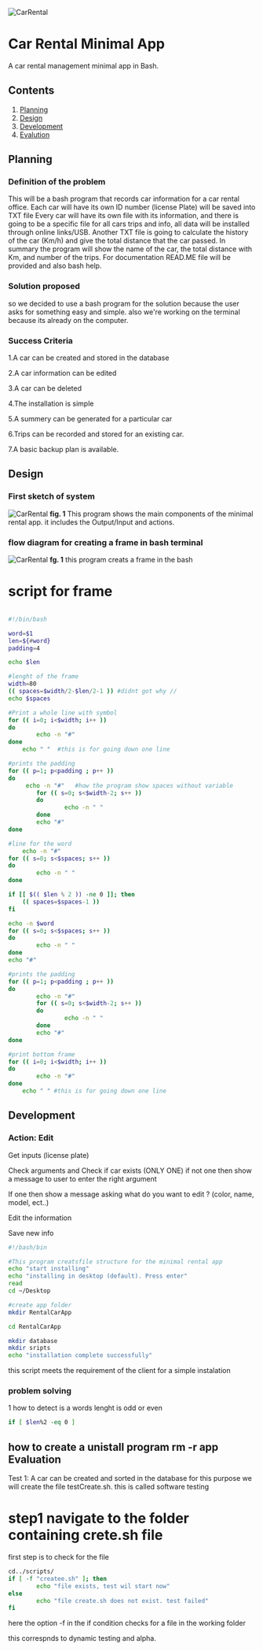 ![CarRental](logo.png)

Car Rental Minimal App
===========================

A car rental management minimal app in Bash.

Contents
-----
  1. [Planning](#planning)
  1. [Design](#design)
  1. [Development](#development)
  1. [Evalution](#evaluation)

Planning
----------
### Definition of the problem 
This will be a bash program that records car information for a car rental office. 
Each car will have its own ID number (license Plate) will be saved into TXT file 
Every car will have its own file with its information, and there is going to be a specific file for all cars trips and info, all data will be installed through online links/USB. 
Another TXT file is going to calculate the history of the car (Km/h) and give the total distance that the car passed.
In summary the program will show the name of the car, the total distance with Km, and number of the trips. 
For documentation READ.ME file will be provided and also bash help.
### Solution proposed
so we decided to use a bash program for the solution because the user asks for something easy and simple.
also we're working on the terminal because its already on the computer.
### Success Criteria
1.A car can be created and stored in the database

2.A car information can be edited

3.A car can be deleted

4.The installation is simple 

5.A summery can be generated for a particular car

6.Trips can be recorded and stored for an existing car.

7.A basic backup plan is available.

Design
---------
### First sketch of system 
![CarRental](CSProject.jpg)
**fig. 1** This program shows the main components of the minimal rental app. it includes the Output/Input and actions. 

### flow diagram for creating a frame in bash terminal
![CarRental](flow.jpg)
**fg. 1**  this program creats a frame in the bash 
# script for frame 
``` sh 

#!/bin/bash

word=$1
len=${#word}
padding=4

echo $len

#lenght of the frame
width=80 
(( spaces=$width/2-$len/2-1 )) #didnt got why //
echo $spaces

#Print a whole line with symbol
for (( i=0; i<$width; i++ ))
do
        echo -n "#"
done
	echo " "  #this is for going down one line

#prints the padding
for (( p=1; p<padding ; p++ ))
do
     echo -n "#"   #how the program show spaces without variable
        for (( s=0; s<$width-2; s++ ))
        do
                echo -n " "
        done
        echo "#"
done

#line for the word
	echo -n "#"
for (( s=0; s<$spaces; s++ ))
do
        echo -n " "
done

if [[ $(( $len % 2 )) -ne 0 ]]; then 
	(( spaces=$spaces-1 ))
fi 

echo -n $word
for (( s=0; s<$spaces; s++ ))
do
        echo -n " "
done
echo "#"

#prints the padding
for (( p=1; p<padding ; p++ ))
do
        echo -n "#"
        for (( s=0; s<$width-2; s++ ))
        do
                echo -n " "
        done
        echo "#"
done

#print bottom frame
for (( i=0; i<$width; i++ ))
do
        echo -n "#"
done
	echo " " #this is for going down one line
  ``` 


Development
--------
### Action: Edit 
Get inputs (license plate)
  
Check arguments and Check if car exists  (ONLY ONE) if not one then show a message to user to enter the right argument 

If one then show a message asking what do you want to edit ? (color, name, model, ect..)

Edit the information 

Save new info 

``` sh 
#!/bash/bin

#This program creatsfile structure for the minimal rental app
echo "start installing"
echo "installing in desktop (default). Press enter"
read
cd ~/Desktop

#create app folder
mkdir RentalCarApp

cd RentalCarApp

mkdir database
mkdir sripts
echo "installation complete successfully"

```
this script meets the requirement of the client for a simple instalation

### problem solving 
1 how to detect is a words lenght is odd or even 
```.sh 
if [ $len%2 -eq 0 ]
```
how to create a unistall program 
rm -r app 
Evaluation
-----------
Test 1: A car can be created and sorted in the database 
for this purpose we will create the file testCreate.sh. this is called software testing 
# step1 navigate to the folder containing crete.sh file

first step is to check for the file 
```.sh
cd../scripts/
if [ -f "createe.sh" ]; then
        echo "file exists, test wil start now"
else
        echo "file create.sh does not exist. test failed"
fi
```
here the option -f in the if condition checks for a file in the working folder 

this correspnds to dynamic testing and alpha.

